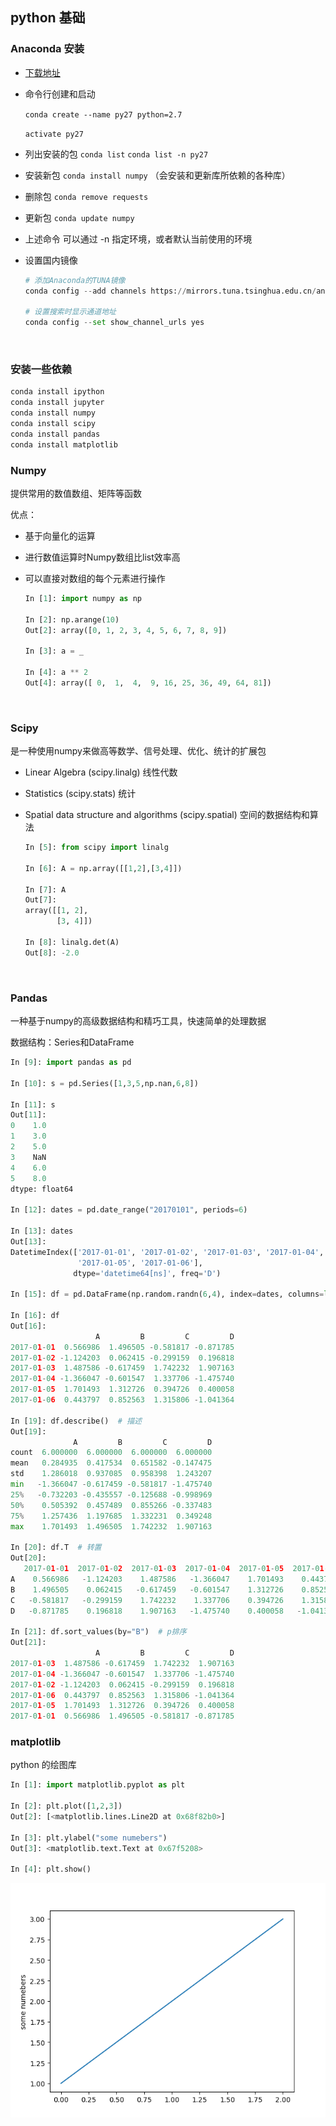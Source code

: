 ## python 基础

### Anaconda 安装

* [下载地址](https://www.continuum.io/downloads)

* 命令行创建和启动

  `conda create --name py27 python=2.7`

  `activate py27`

* 列出安装的包 `conda list` `conda list -n py27`

* 安装新包 `conda install numpy` （会安装和更新库所依赖的各种库）

* 删除包 `conda remove requests`

* 更新包 `conda update numpy`

* 上述命令 可以通过 -n 指定环境，或者默认当前使用的环境

* 设置国内镜像

  ```python
  # 添加Anaconda的TUNA镜像
  conda config --add channels https://mirrors.tuna.tsinghua.edu.cn/anaconda/pkgs/free/
   
  # 设置搜索时显示通道地址
  conda config --set show_channel_urls yes
  ```

  ​

### 安装一些依赖

```python
conda install ipython
conda install jupyter
conda install numpy
conda install scipy
conda install pandas
conda install matplotlib
```

### Numpy

提供常用的数值数组、矩阵等函数

优点：

*   基于向量化的运算

*   进行数值运算时Numpy数组比list效率高

*   可以直接对数组的每个元素进行操作

    ```python
    In [1]: import numpy as np

    In [2]: np.arange(10)
    Out[2]: array([0, 1, 2, 3, 4, 5, 6, 7, 8, 9])

    In [3]: a = _

    In [4]: a ** 2
    Out[4]: array([ 0,  1,  4,  9, 16, 25, 36, 49, 64, 81])
    ```

    ​

### Scipy

是一种使用numpy来做高等数学、信号处理、优化、统计的扩展包

* Linear Algebra (scipy.linalg)  线性代数

* Statistics (scipy.stats) 统计

* Spatial data structure and algorithms (scipy.spatial) 空间的数据结构和算法

  ```python
  In [5]: from scipy import linalg

  In [6]: A = np.array([[1,2],[3,4]])

  In [7]: A
  Out[7]:
  array([[1, 2],
         [3, 4]])

  In [8]: linalg.det(A)
  Out[8]: -2.0
  ```

  ​

### Pandas

一种基于numpy的高级数据结构和精巧工具，快速简单的处理数据

数据结构：Series和DataFrame

```python
In [9]: import pandas as pd

In [10]: s = pd.Series([1,3,5,np.nan,6,8])

In [11]: s
Out[11]:
0    1.0
1    3.0
2    5.0
3    NaN
4    6.0
5    8.0
dtype: float64

In [12]: dates = pd.date_range("20170101", periods=6)

In [13]: dates
Out[13]:
DatetimeIndex(['2017-01-01', '2017-01-02', '2017-01-03', '2017-01-04',
               '2017-01-05', '2017-01-06'],
              dtype='datetime64[ns]', freq='D')

In [15]: df = pd.DataFrame(np.random.randn(6,4), index=dates, columns=list("ABCD"))

In [16]: df
Out[16]:
                   A         B         C         D
2017-01-01  0.566986  1.496505 -0.581817 -0.871785
2017-01-02 -1.124203  0.062415 -0.299159  0.196818
2017-01-03  1.487586 -0.617459  1.742232  1.907163
2017-01-04 -1.366047 -0.601547  1.337706 -1.475740
2017-01-05  1.701493  1.312726  0.394726  0.400058
2017-01-06  0.443797  0.852563  1.315806 -1.041364

In [19]: df.describe()  # 描述
Out[19]:
              A         B         C         D
count  6.000000  6.000000  6.000000  6.000000
mean   0.284935  0.417534  0.651582 -0.147475
std    1.286018  0.937085  0.958398  1.243207
min   -1.366047 -0.617459 -0.581817 -1.475740
25%   -0.732203 -0.435557 -0.125688 -0.998969
50%    0.505392  0.457489  0.855266 -0.337483
75%    1.257436  1.197685  1.332231  0.349248
max    1.701493  1.496505  1.742232  1.907163

In [20]: df.T  # 转置
Out[20]:
   2017-01-01  2017-01-02  2017-01-03  2017-01-04  2017-01-05  2017-01-06
A    0.566986   -1.124203    1.487586   -1.366047    1.701493    0.443797
B    1.496505    0.062415   -0.617459   -0.601547    1.312726    0.852563
C   -0.581817   -0.299159    1.742232    1.337706    0.394726    1.315806
D   -0.871785    0.196818    1.907163   -1.475740    0.400058   -1.041364

In [21]: df.sort_values(by="B")  # p排序
Out[21]:
                   A         B         C         D
2017-01-03  1.487586 -0.617459  1.742232  1.907163
2017-01-04 -1.366047 -0.601547  1.337706 -1.475740
2017-01-02 -1.124203  0.062415 -0.299159  0.196818
2017-01-06  0.443797  0.852563  1.315806 -1.041364
2017-01-05  1.701493  1.312726  0.394726  0.400058
2017-01-01  0.566986  1.496505 -0.581817 -0.871785
```



### matplotlib

python 的绘图库

```python
In [1]: import matplotlib.pyplot as plt

In [2]: plt.plot([1,2,3])
Out[2]: [<matplotlib.lines.Line2D at 0x68f82b0>]

In [3]: plt.ylabel("some numebers")
Out[3]: <matplotlib.text.Text at 0x67f5208>

In [4]: plt.show()
```



![绘图1](../files/data_analysis/1_1.png)

